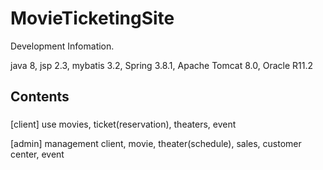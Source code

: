 # MovieTicketingSite

Development Infomation.

java 8, jsp 2.3, mybatis 3.2, Spring 3.8.1, Apache Tomcat 8.0, Oracle R11.2

## Contents


### 

[client] use
movies, ticket(reservation), theaters, event

[admin] management
client, movie, theater(schedule), sales, customer center, event
